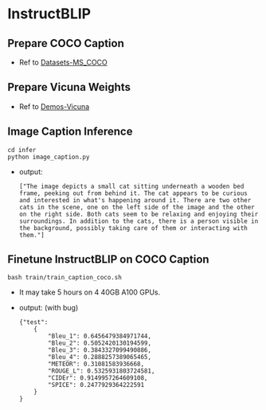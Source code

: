 # InstructBLIP

## Prepare COCO Caption

- Ref to [Datasets-MS_COCO](https://github.com/X1AOX1A/Datasets/tree/main/MS_COCO)

## Prepare Vicuna Weights

- Ref to [Demos-Vicuna](https://github.com/X1AOX1A/Demos/tree/main/Vicuna)

## Image Caption Inference

```shell
cd infer
python image_caption.py
```

- output:

    ```shell
    ["The image depicts a small cat sitting underneath a wooden bed frame, peeking out from behind it. The cat appears to be curious and interested in what's happening around it. There are two other cats in the scene, one on the left side of the image and the other on the right side. Both cats seem to be relaxing and enjoying their surroundings. In addition to the cats, there is a person visible in the background, possibly taking care of them or interacting with them."]
    ```

## Finetune InstructBLIP on COCO Caption

```shell
bash train/train_caption_coco.sh
```

- It may take 5 hours on 4 40GB A100 GPUs.

- output: (with bug)

    ```shell
    {"test": 
        {
            "Bleu_1": 0.6456479384971744, 
            "Bleu_2": 0.5052420130194599, 
            "Bleu_3": 0.3843327099490886, 
            "Bleu_4": 0.2888257389065465, 
            "METEOR": 0.31081583936668, 
            "ROUGE_L": 0.5325931803724581, 
            "CIDEr": 0.9149957264609108, 
            "SPICE": 0.2477929364222591
        }
    }
    ```